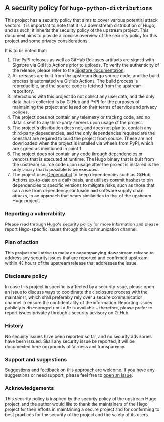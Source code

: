 ## A security policy for `hugo-python-distributions`

This project has a security policy that aims to cover various potential attack vectors. It is important to note that it is a downstream distribution of Hugo, and as such, it inherits the security policy of the upstream project. This document aims to provide a concise overview of the security policy for this project and some privacy considerations.

It is to be noted that:

1. The PyPI releases as well as GitHub Releases artifacts are signed with Sigstore via GitHub Actions prior to uploads. To verify the authenticity of the release, please refer to the [Sigstore documentation](https://github.com/sigstore/sigstore-python#verifying-signatures-from-github-actions).
2. All releases are built from the upstream Hugo source code, and the build process is automated via GitHub Actions. The build process is reproducible, and the source code is fetched from the upstream repository.
3. Interactions with this project do not collect any user data, and the only data that is collected is by GitHub and PyPI for the purposes of maintaining the project and based on their terms of service and privacy policies.
4. The project does not contain any telemetry or tracking code, and no data is sent to any third-party servers upon usage of the project.
5. The project's distribution does not, and does not plan to, contain any third-party dependencies, and the only dependencies required are the ones that are required to build the project from source. These are not downloaded when the project is installed via wheels from PyPI, which are signed as mentioned in point 1.
6. The project does not contain any code through dependencies or vendors that is executed at runtime. The Hugo binary that is built from the upstream source code upon usage after the project is installed is the only binary that is possible to be executed.
7. The project uses [Dependabot](https://github.com/dependabot) to keep dependencies such as GitHub Actions up-to-date on a daily basis, and utilises commit hashes to pin dependencies to specific versions to mitigate risks, such as those that can arise from dependency confusion and software supply chain attacks, in an approach that bears similarities to that of the upstream Hugo project.

### Reporting a vulnerability

Please read through [Hugo's security policy](https://github.com/gohugoio/hugo/blob/master/SECURITY.md) for more information and please report Hugo-specific issues through this communication channel.

### Plan of action

This project shall strive to make an accompanying downstream release to address any security issues that are reported and confirmed upstream within 48 hours of the upstream release that addresses the issue.

### Disclosure policy

In case this project in specific is affected by a security issue, please open an issue to discuss ways to coordinate the disclosure process with the maintainer, which shall preferably rely over a secure communication channel to ensure the confidentiality of the information. Reporting issues publicly is discouraged until a fix is available – therefore, please prefer to report issues privately through a security advisory on GitHub.

### History

No security issues have been reported so far, and no security advisories have been issued. Shall any security issue be reported, it will be documented here on grounds of fairness and transparency.

### Support and suggestions

Suggestions and feedback on this approach are welcome. If you have any suggestions or need support, please feel free to [open an issue](https://github.com/agriyakhetarpal/hugo-python-distributions/issues/new).

### Acknowledgements

This security policy is inspired by the security policy of the upstream Hugo project, and the author would like to thank the maintainers of the Hugo project for their efforts in maintaining a secure project and for conforming to best practices for the security of the project and the safety of its users.
